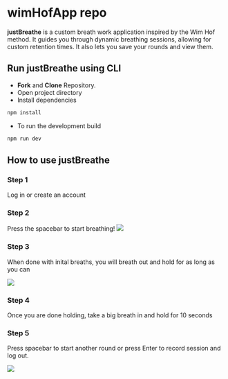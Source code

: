 # wimHofApp repo

**justBreathe** is a custom breath work application inspired by the Wim Hof method. It guides you through dynamic breathing sessions, 
allowing for custom retention times. It also lets you save your rounds and view them.

## Run justBreathe using CLI

- **Fork** and **Clone** Repository.
- Open project directory
- Install dependencies

```bash
npm install
```

- To run the development build

```bash
npm run dev
```

## How to use justBreathe


### Step 1
Log in or create an account

### Step 2
Press the spacebar to start breathing!
![](https://github.com/tlukasiewicz89/wimHofApp/blob/main/public/justBreatheIntroGIFFY.gif)


### Step 3
When done with inital breaths, you will breath out and hold for as long as you can

![](https://github.com/tlukasiewicz89/wimHofApp/blob/main/public/introPartTwoGIFFY.gif)


### Step 4
Once you are done holding, take a big breath in and hold for 10 seconds

### Step 5
Press spacebar to start another round or press Enter to record session and log out.

![](https://github.com/tlukasiewicz89/wimHofApp/blob/main/public/intoPartThreeGIFFY.gif)
